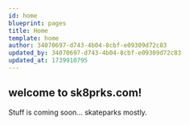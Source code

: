 ```yaml
---
id: home
blueprint: pages
title: Home
template: home
author: 34070697-d743-4b04-8cbf-e09309d72c83
updated_by: 34070697-d743-4b04-8cbf-e09309d72c83
updated_at: 1739910795
---
```

## welcome to sk8prks.com!

Stuff is coming soon... skateparks mostly.